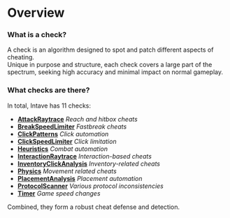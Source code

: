 # Overview
### What is a check?
A check is an algorithm designed to spot and patch different aspects of cheating.<br>
Unique in purpose and structure, each check covers a large part of the spectrum, seeking high accuracy and minimal impact on normal gameplay.

### What checks are there?
In total, Intave has 11 checks:

* [**AttackRaytrace**](checks-02-attackraytrace.md) *Reach and hitbox cheats*
* [**BreakSpeedLimiter**](checks-03-breakspeedlimiter.md) *Fastbreak cheats*
* [**ClickPatterns**](checks-04-clickpatterns.md) *Click automation*
* [**ClickSpeedLimiter**](checks-05-clickspeedlimiter.md) *Click limitation*
* [**Heuristics**](checks-06-heuristics.md) *Combat automation*
* [**InteractionRaytrace**](checks-07-interactionraytrace.md) *Interaction-based cheats*
* [**InventoryClickAnalysis**](checks-08-inventoryclickanalysis.md) *Inventory-related cheats*
* [**Physics**](checks-09-physics.md) *Movement related cheats*
* [**PlacementAnalysis**](checks-10-placementanalysis.md) *Placement automation*
* [**ProtocolScanner**](checks-11-protocolscanner.md) *Various protocol inconsistencies*
* [**Timer**](checks-12-timer.md) *Game speed changes*

Combined, they form a robust cheat defense and detection.
